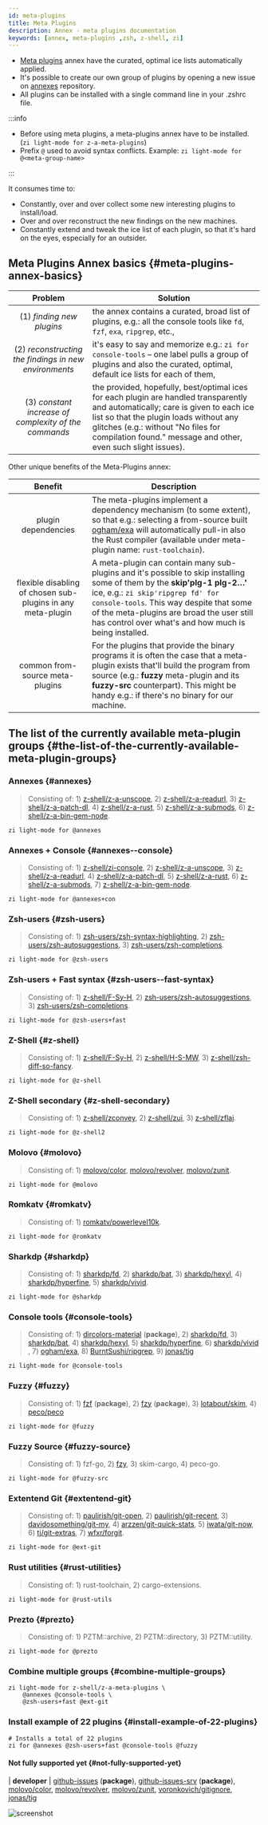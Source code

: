 ```yaml
---
id: meta-plugins
title: Meta Plugins
description: Annex - meta plugins documentation
keywords: [annex, meta-plugins ,zsh, z-shell, zi]
---
```


- [Meta plugins](https://github.com/z-shell/z-a-meta-plugins) annex have the curated, optimal ice lists automatically applied.
- It's possible to create our own group of plugins by opening a new issue on [annexes](https://github.com/z-shell/zannexes) repository.
- All plugins can be installed with a single command line in your .zshrc file.

:::info

- Before using meta plugins, a meta-plugins annex have to be installed. (`zi light-mode for z-a-meta-plugins`)
- Prefix `@` used to avoid syntax conflicts. Example: `zi light-mode for @<meta-group-name>`

:::

It consumes time to:

- Constantly, over and over collect some new interesting plugins to install/load.
- Over and over reconstruct the new findings on the new machines.
- Constantly extend and tweak the ice list of each plugin,
   so that it's hard on the eyes, especially for an outsider.

## Meta Plugins Annex basics {#meta-plugins-annex-basics}

|                        Problem                        | Solution                                                                                                                                                                                                                                                                           |
|:-----------------------------------------------------:|------------------------------------------------------------------------------------------------------------------------------------------------------------------------------------------------------------------------------------------------------------------------------------|
|               (1) _finding new plugins_               | the annex contains a curated, broad list of plugins, e.g.: all the console tools like `fd`, `fzf`, `exa`, `ripgrep`, etc.,                                                                                                                                                         |
| (2) _reconstructing the findings in new environments_ | it's easy to say and memorize e.g.: `zi for console-tools` – one label pulls a group of plugins and also the curated, optimal, default ice lists for each of them,                                                                                                                 |
| (3) _constant increase of complexity of the commands_ | the provided, hopefully, best/optimal ices for each plugin are handled transparently and automatically; care is given to each ice list so that the plugin loads without any glitches (e.g.: without "No files for compilation found." message and other, even such slight issues). |

Other unique benefits of the Meta-Plugins annex:

|                           Benefit                           | Description                                                                                                                                                                                                                                                                                                     |
|:-----------------------------------------------------------:|-----------------------------------------------------------------------------------------------------------------------------------------------------------------------------------------------------------------------------------------------------------------------------------------------------------------|
|                     plugin dependencies                     | The meta-plugins implement a dependency mechanism (to some extent), so that e.g.: selecting a from-source built [ogham/exa](https://github.com/ogham/exa) will automatically pull-in also the Rust compiler (available under meta-plugin name: `rust-toolchain`).                                               |
| flexible disabling of chosen sub-plugins in any meta-plugin | A meta-plugin can contain many sub-plugins and it's possible to skip installing some of them by the **skip'plg-1 plg-2…'** ice, e.g.: `zi skip'ripgrep fd' for console-tools`. This way despite that some of the meta-plugins are broad the user still has control over what's and how much is being installed. |
|               common from-source meta-plugins               | For the plugins that provide the binary programs it is often the case that a meta-plugin exists that'll build the program from source (e.g.: **fuzzy** meta-plugin and its **fuzzy-src** counterpart). This might be handy e.g.: if there's no binary for our machine.                                          |

## The list of the currently available meta-plugin groups {#the-list-of-the-currently-available-meta-plugin-groups}

### Annexes {#annexes}

> Consisting of: 1) [z-shell/z-a-unscope](https://github.com/z-shell/z-a-unscope), 2) [z-shell/z-a-readurl](https://github.com/z-shell/z-a-readurl), 3) [z-shell/z-a-patch-dl](https://github.com/z-shell/z-a-patch-dl), 4) [z-shell/z-a-rust](https://github.com/z-shell/z-a-rust), 5) [z-shell/z-a-submods](https://github.com/z-shell/z-a-submods), 6) [z-shell/z-a-bin-gem-node](https://github.com/z-shell/z-a-bin-gem-node).

```shell
zi light-mode for @annexes
```

### Annexes + Console {#annexes--console}

> Consisting of: 1) [z-shell/zi-console](https://github.com/z-shell/zi-console), 2) [z-shell/z-a-unscope](https://github.com/z-shell/z-a-unscope), 3) [z-shell/z-a-readurl](https://github.com/z-shell/z-a-readurl), 4) [z-shell/z-a-patch-dl](https://github.com/z-shell/z-a-patch-dl), 5) [z-shell/z-a-rust](https://github.com/z-shell/z-a-rust), 6) [z-shell/z-a-submods](https://github.com/z-shell/z-a-submods), 7) [z-shell/z-a-bin-gem-node](https://github.com/z-shell/z-a-bin-gem-node).

```shell
zi light-mode for @annexes+con
```

### Zsh-users {#zsh-users}

> Consisting of: 1) [zsh-users/zsh-syntax-highlighting](https://github.com/zsh-users/zsh-syntax-highlighting), 2) [zsh-users/zsh-autosuggestions](https://github.com/zsh-users/zsh-autosuggestions), 3) [zsh-users/zsh-completions](https://github.com/zsh-users/zsh-completions).

```shell
zi light-mode for @zsh-users
```

### Zsh-users + Fast syntax {#zsh-users--fast-syntax}

> Consisting of: 1) [z-shell/F-Sy-H](https://github.com/z-shell/F-Sy-H), 2) [zsh-users/zsh-autosuggestions](https://github.com/zsh-users/zsh-autosuggestions), 3) [zsh-users/zsh-completions](https://github.com/zsh-users/zsh-completions).

```shell
zi light-mode for @zsh-users+fast
```

### Z-Shell {#z-shell}

> Consisting of: 1) [z-shell/F-Sy-H](https://github.com/z-shell/F-Sy-H), 2) [z-shell/H-S-MW](https://github.com/z-shell/H-S-MW), 3) [z-shell/zsh-diff-so-fancy](https://github.com/z-shell/zsh-diff-so-fancy).

```shell
zi light-mode for @z-shell
```

### Z-Shell secondary {#z-shell-secondary}

> Consisting of: 1) [z-shell/zconvey](https://github.com/z-shell/zconvey), 2) [z-shell/zui](https://github.com/z-shell/zui), 3) [z-shell/zflai](https://github.com/z-shell/zflai).

```shell
zi light-mode for @z-shell2
```

### Molovo {#molovo}

> Consisting of: 1) [molovo/color](https://github.com/molovo/color), [molovo/revolver](https://github.com/molovo/revolver), [molovo/zunit](https://github.com/molovo/zunit).

```shell
zi light-mode for @molovo
```

### Romkatv {#romkatv}

> Consisting of: 1) [romkatv/powerlevel10k](https://github.com/romkatv/powerlevel10k).

```shell
zi light-mode for @romkatv
```

### Sharkdp {#sharkdp}

> Consisting of: 1) [sharkdp/fd](https://github.com/sharkdp/fd), 2) [sharkdp/bat](https://github.com/sharkdp/bat), 3) [sharkdp/hexyl](https://github.com/sharkdp/hexyl), 4) [sharkdp/hyperfine](https://github.com/sharkdp/hyperfine), 5) [sharkdp/vivid](https://github.com/sharkdp/vivid).

```shell
zi light-mode for @sharkdp
```

### Console tools {#console-tools}

> Consisting of: 1) [dircolors-material](https://github.com/z-shell/dircolors-material) (**package**), 2) [sharkdp/fd](https://github.com/sharkdp/fd), 3) [sharkdp/bat](https://github.com/sharkdp/bat), 4) [sharkdp/hexyl](https://github.com/sharkdp/hexyl), 5) [sharkdp/hyperfine](https://github.com/sharkdp/hyperfine), 6) [sharkdp/vivid](https://github.com/sharkdp/vivid) , 7) [ogham/exa](https://github.com/ogham/exa), 8) [BurntSushi/ripgrep](https://github.com/BurntSushi/ripgrep), 9) [jonas/tig](https://github.com/jonas/tig)

```shell
zi light-mode for @console-tools
```

### Fuzzy {#fuzzy}

> Consisting of: 1) [fzf](https://github.com/z-shell/fzf) (**package**), 2) [fzy](https://github.com/z-shell/fzy) (**package**), 3) [lotabout/skim](https://github.com/lotabout/skim), 4) [peco/peco](https://github.com/peco/peco)

```shell
zi light-mode for @fuzzy
```

### Fuzzy Source {#fuzzy-source}

> Consisting of: 1) fzf-go, 2) [fzy](https://github.com/z-shell/fzy), 3) skim-cargo, 4) peco-go.

```shell
zi light-mode for @fuzzy-src
```

### Extentend Git {#extentend-git}

> Consisting of: 1) [paulirish/git-open](https://github.com/paulirish/git-open), 2) [paulirish/git-recent](https://github.com/paulirish/git-recent), 3) [davidosomething/git-my](https://github.com/davidosomething/git-my), 4) [arzzen/git-quick-stats](https://github.com/arzzen/git-quick-stats), 5) [iwata/git-now](https://github.com/iwata/git-now), 6) [tj/git-extras](https://github.com/tj/git-extras), 7) [wfxr/forgit](https://github.com/wfxr/forgit).

```shell
zi light-mode for @ext-git
```

### Rust utilities {#rust-utilities}

> Consisting of: 1) rust-toolchain, 2) cargo-extensions.

```shell
zi light-mode for @rust-utils
```

### Prezto {#prezto}

> Consisting of: 1) PZTM::archive, 2) PZTM::directory, 3) PZTM::utility.

```shell
zi light-mode for @prezto
```

### Combine multiple groups {#combine-multiple-groups}

```shell
zi light-mode for z-shell/z-a-meta-plugins \
    @annexes @console-tools \
    @zsh-users+fast @ext-git
```

### Install example of 22 plugins {#install-example-of-22-plugins}

```shell
# Installs a total of 22 plugins
zi for @annexes @zsh-users+fast @console-tools @fuzzy
```

#### Not fully supported yet {#not-fully-supported-yet}

| **developer** | [github-issues](https://github.com/z-shell/github-issues) (**package**), [github-issues-srv](https://github.com/z-shell/github-issues-srv) (**package**), [molovo/color](https://github.com/molovo/color), [molovo/revolver](https://github.com/molovo/revolver), [molovo/zunit](https://github.com/molovo/zunit), [voronkovich/gitignore](https://github.com/voronkovich/gitignore.plugin.zsh), [jonas/tig](https://github.com/jonas/tig)

![screenshot](https://raw.githubusercontent.com/z-shell/z-a-meta-plugins/main/images/fuzzy-mplg-ex.png)
